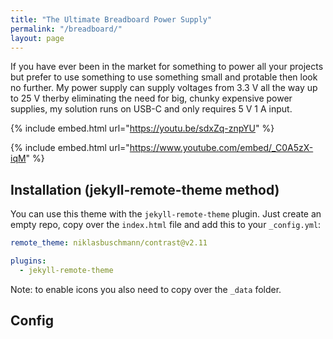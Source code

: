 ```yaml
---
title: "The Ultimate Breadboard Power Supply"
permalink: "/breadboard/"
layout: page
---
```


If you have ever been in the market for something to power all your projects but prefer to use something to use something small and protable then look no further. My power supply can supply voltages from 3.3 V all the way up to 25 V therby eliminating the need for big, chunky expensive power supplies, my solution runs on USB-C and only requires 5 V 1 A input.    

{% include embed.html url="https://youtu.be/sdxZq-znpYU" %}

{% include embed.html url="https://www.youtube.com/embed/_C0A5zX-iqM" %}


## Installation (jekyll-remote-theme method)

You can use this theme with the `jekyll-remote-theme` plugin. Just create an empty repo, copy over the `index.html` file and add this to your `_config.yml`:

```yaml
remote_theme: niklasbuschmann/contrast@v2.11

plugins:
  - jekyll-remote-theme
```

Note: to enable icons you also need to copy over the `_data` folder.

## Config
